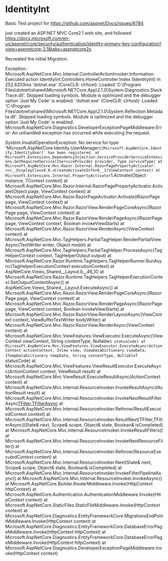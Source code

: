 # IdentityInt

Basic Test project for https://github.com/aspnet/Docs/issues/6784

just created an  ASP.NET MVC Core2.1 web site, and followed https://docs.microsoft.com/en-us/aspnet/core/security/authentication/identity-primary-key-configuration?view=aspnetcore-2.1&tabs=aspnetcore2x

Recreated the initial Migration.

Exception :
Microsoft.AspNetCore.Mvc.Internal.ControllerActionInvoker:Information: Executed action IdentityInt.Controllers.HomeController.Index (IdentityInt) in 252.6203ms
'dotnet.exe' (CoreCLR: clrhost): Loaded 'C:\Program Files\dotnet\shared\Microsoft.NETCore.App\2.1.0\System.Diagnostics.StackTrace.dll'. Skipped loading symbols. Module is optimized and the debugger option 'Just My Code' is enabled.
'dotnet.exe' (CoreCLR: clrhost): Loaded 'C:\Program Files\dotnet\shared\Microsoft.NETCore.App\2.1.0\System.Reflection.Metadata.dll'. Skipped loading symbols. Module is optimized and the debugger option 'Just My Code' is enabled.
Microsoft.AspNetCore.Diagnostics.DeveloperExceptionPageMiddleware:Error: An unhandled exception has occurred while executing the request.

System.InvalidOperationException: No service for type 'Microsoft.AspNetCore.Identity.UserManager`1[Microsoft.AspNetCore.Identity.IdentityUser]' has been registered.
   at Microsoft.Extensions.DependencyInjection.ServiceProviderServiceExtensions.GetRequiredService(IServiceProvider provider, Type serviceType)
   at Microsoft.AspNetCore.Mvc.Razor.Internal.RazorPagePropertyActivator.<>c__DisplayClass8_0.<CreateActivateInfo>b__1(ViewContext context)
   at Microsoft.Extensions.Internal.PropertyActivator`1.Activate(Object instance, TContext context)
   at Microsoft.AspNetCore.Mvc.Razor.Internal.RazorPagePropertyActivator.Activate(Object page, ViewContext context)
   at Microsoft.AspNetCore.Mvc.Razor.RazorPageActivator.Activate(IRazorPage page, ViewContext context)
   at Microsoft.AspNetCore.Mvc.Razor.RazorView.RenderPageCoreAsync(IRazorPage page, ViewContext context)
   at Microsoft.AspNetCore.Mvc.Razor.RazorView.RenderPageAsync(IRazorPage page, ViewContext context, Boolean invokeViewStarts)
   at Microsoft.AspNetCore.Mvc.Razor.RazorView.RenderAsync(ViewContext context)
   at Microsoft.AspNetCore.Mvc.TagHelpers.PartialTagHelper.RenderPartialViewAsync(TextWriter writer, Object model)
   at Microsoft.AspNetCore.Mvc.TagHelpers.PartialTagHelper.ProcessAsync(TagHelperContext context, TagHelperOutput output)
   at Microsoft.AspNetCore.Razor.Runtime.TagHelpers.TagHelperRunner.RunAsync(TagHelperExecutionContext executionContext)
   at AspNetCore.Views_Shared__Layout.<ExecuteAsync>b__46_1()
   at Microsoft.AspNetCore.Razor.Runtime.TagHelpers.TagHelperExecutionContext.SetOutputContentAsync()
   at AspNetCore.Views_Shared__Layout.ExecuteAsync()
   at Microsoft.AspNetCore.Mvc.Razor.RazorView.RenderPageCoreAsync(IRazorPage page, ViewContext context)
   at Microsoft.AspNetCore.Mvc.Razor.RazorView.RenderPageAsync(IRazorPage page, ViewContext context, Boolean invokeViewStarts)
   at Microsoft.AspNetCore.Mvc.Razor.RazorView.RenderLayoutAsync(ViewContext context, ViewBufferTextWriter bodyWriter)
   at Microsoft.AspNetCore.Mvc.Razor.RazorView.RenderAsync(ViewContext context)
   at Microsoft.AspNetCore.Mvc.ViewFeatures.ViewExecutor.ExecuteAsync(ViewContext viewContext, String contentType, Nullable`1 statusCode)
   at Microsoft.AspNetCore.Mvc.ViewFeatures.ViewExecutor.ExecuteAsync(ActionContext actionContext, IView view, ViewDataDictionary viewData, ITempDataDictionary tempData, String contentType, Nullable`1 statusCode)
   at Microsoft.AspNetCore.Mvc.ViewFeatures.ViewResultExecutor.ExecuteAsync(ActionContext context, ViewResult result)
   at Microsoft.AspNetCore.Mvc.ViewResult.ExecuteResultAsync(ActionContext context)
   at Microsoft.AspNetCore.Mvc.Internal.ResourceInvoker.InvokeResultAsync(IActionResult result)
   at Microsoft.AspNetCore.Mvc.Internal.ResourceInvoker.InvokeNextResultFilterAsync[TFilter,TFilterAsync]()
   at Microsoft.AspNetCore.Mvc.Internal.ResourceInvoker.Rethrow(ResultExecutedContext context)
   at Microsoft.AspNetCore.Mvc.Internal.ResourceInvoker.ResultNext[TFilter,TFilterAsync](State& next, Scope& scope, Object& state, Boolean& isCompleted)
   at Microsoft.AspNetCore.Mvc.Internal.ResourceInvoker.InvokeResultFilters()
   at Microsoft.AspNetCore.Mvc.Internal.ResourceInvoker.InvokeNextResourceFilter()
   at Microsoft.AspNetCore.Mvc.Internal.ResourceInvoker.Rethrow(ResourceExecutedContext context)
   at Microsoft.AspNetCore.Mvc.Internal.ResourceInvoker.Next(State& next, Scope& scope, Object& state, Boolean& isCompleted)
   at Microsoft.AspNetCore.Mvc.Internal.ResourceInvoker.InvokeFilterPipelineAsync()
   at Microsoft.AspNetCore.Mvc.Internal.ResourceInvoker.InvokeAsync()
   at Microsoft.AspNetCore.Builder.RouterMiddleware.Invoke(HttpContext httpContext)
   at Microsoft.AspNetCore.Authentication.AuthenticationMiddleware.Invoke(HttpContext context)
   at Microsoft.AspNetCore.StaticFiles.StaticFileMiddleware.Invoke(HttpContext context)
   at Microsoft.AspNetCore.Diagnostics.EntityFrameworkCore.MigrationsEndPointMiddleware.Invoke(HttpContext context)
   at Microsoft.AspNetCore.Diagnostics.EntityFrameworkCore.DatabaseErrorPageMiddleware.Invoke(HttpContext httpContext)
   at Microsoft.AspNetCore.Diagnostics.EntityFrameworkCore.DatabaseErrorPageMiddleware.Invoke(HttpContext httpContext)
   at Microsoft.AspNetCore.Diagnostics.DeveloperExceptionPageMiddleware.Invoke(HttpContext context)
